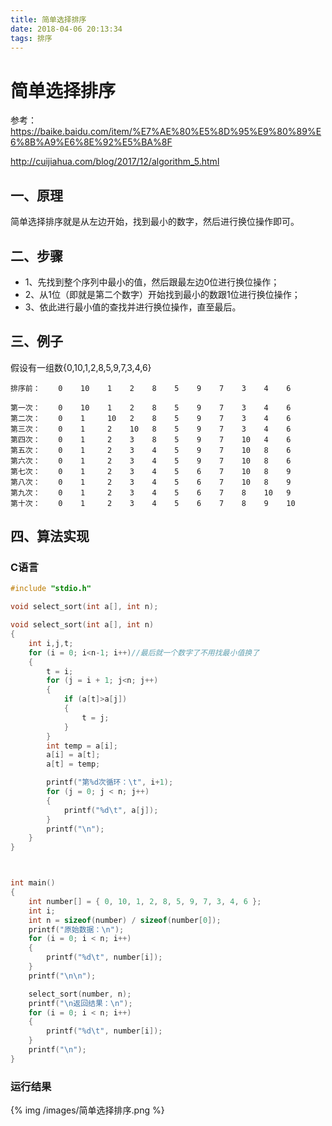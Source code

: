 ```yaml
---
title: 简单选择排序
date: 2018-04-06 20:13:34
tags: 排序
---
```


# 简单选择排序

参考：
https://baike.baidu.com/item/%E7%AE%80%E5%8D%95%E9%80%89%E6%8B%A9%E6%8E%92%E5%BA%8F

http://cuijiahua.com/blog/2017/12/algorithm_5.html

## 一、原理

简单选择排序就是从左边开始，找到最小的数字，然后进行换位操作即可。
<!--more-->
## 二、步骤

- 1、先找到整个序列中最小的值，然后跟最左边0位进行换位操作；
- 2、从1位（即就是第二个数字）开始找到最小的数跟1位进行换位操作；
- 3、依此进行最小值的查找并进行换位操作，直至最后。

## 三、例子

假设有一组数{0,10,1,2,8,5,9,7,3,4,6}

```
排序前：    0    10    1    2    8    5    9    7    3    4    6

第一次：    0    10    1    2    8    5    9    7    3    4    6  
第二次：    0    1     10   2    8    5    9    7    3    4    6 
第三次：    0    1     2    10   8    5    9    7    3    4    6 
第四次：    0    1     2    3    8    5    9    7    10   4    6
第五次：    0    1     2    3    4    5    9    7    10   8    6 
第六次：    0    1     2    3    4    5    9    7    10   8    6
第七次：    0    1     2    3    4    5    6    7    10   8    9
第八次：    0    1     2    3    4    5    6    7    10   8    9
第九次：    0    1     2    3    4    5    6    7    8    10   9
第十次：    0    1     2    3    4    5    6    7    8    9    10

```
## 四、算法实现

### C语言

```c
#include "stdio.h"

void select_sort(int a[], int n);

void select_sort(int a[], int n)
{
	int i,j,t;
	for (i = 0; i<n-1; i++)//最后就一个数字了不用找最小值换了
	{
		t = i;
		for (j = i + 1; j<n; j++)
		{
			if (a[t]>a[j])
			{
				t = j;
			}
		}
		int temp = a[i];
		a[i] = a[t];
		a[t] = temp;

		printf("第%d次循环：\t", i+1);
		for (j = 0; j < n; j++)
		{
			printf("%d\t", a[j]);
		}
		printf("\n");
	}
}



int main()
{
	int number[] = { 0, 10, 1, 2, 8, 5, 9, 7, 3, 4, 6 };
	int i;
	int n = sizeof(number) / sizeof(number[0]);
	printf("原始数据：\n");
	for (i = 0; i < n; i++)
	{
		printf("%d\t", number[i]);
	}
	printf("\n\n");

	select_sort(number, n);
	printf("\n返回结果：\n");
	for (i = 0; i < n; i++)
	{
		printf("%d\t", number[i]);
	}
	printf("\n");
}
```
### 运行结果

{% img /images/简单选择排序.png %}